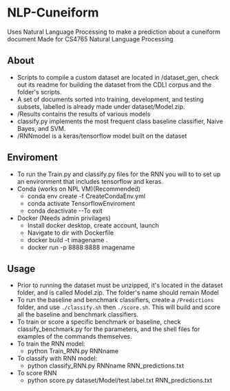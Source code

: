 # NLP-Cuneiform
Uses Natural Language Processing to make a prediction about a cuneiform document
Made for CS4765 Natural Language Processing

## About

- Scripts to compile a custom dataset are located in /dataset_gen, check out its readme for building
 the dataset from the CDLI corpus and the folder's scripts.
- A set of documents sorted into training, development, and testing subsets, labelled
is already made under dataset/Model.zip.
- /Results contains the results of various models
- classify.py implements the most frequent class baseline classifier, Naive Bayes, and SVM.
- /RNNmodel is a keras/tensorflow model built on the dataset

## Enviroment
 - To run the Train.py and classify.py files for the RNN you will to to set up an environment that includes tensorflow and keras.
 - Conda (works on NPL VM)(Recommended)
    - conda env create -f CreateCondaEnv.yml
    - conda activate TensorflowEnviroment
    - conda deactivate  --To exit
 - Docker (Needs admin privilages)
    - Install docker desktop, create account, launch
    - Navigate to dir with Dockerfile
    - docker build -t imagename .
    - docker run -p 8888:8888 imagename

## Usage
- Prior to running the dataset must be unzipped, it's located in the dataset folder, and is called Model.zip. The folder's name should remain Model
- To run the baseline and benchmark classifiers, create a `/Predictions` folder, and use `./classify.sh` then `./score.sh`. This will build and score all the baseline and benchmark classifiers.
- To train or score a specific benchmark or baseline, check classify_benchmark.py for the parameters,
 and the shell files for examples of the commands themselves.
- To train the RNN model:
    - python Train_RNN.py RNNname
- To classify with RNN model:
    - python classify_RNN.py RNNname RNN_predictions.txt
- To score RNN
    - python score.py dataset/Model/test.label.txt RNN_predictions.txt
